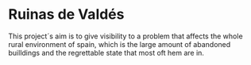 # Ruinas de Valdés

This project´s aim is to give visibility to a problem that affects the whole rural environment of spain, which is the large amount of abandoned builldings and the regrettable state that most oft hem are in.
